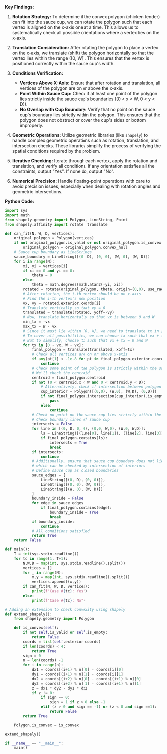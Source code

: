 **Key Findings:**

1. **Rotation Strategy:** To determine if the convex polygon (chicken tender) can fit into the sauce cup, we can rotate the polygon such that each vertex is aligned on the x-axis one at a time. This allows us to systematically check all possible orientations where a vertex lies on the x-axis.

2. **Translation Consideration:** After rotating the polygon to place a vertex on the x-axis, we translate (shift) the polygon horizontally so that the vertex lies within the range \([0, W]\). This ensures that the vertex is positioned correctly within the sauce cup's width.

3. **Conditions Verification:**
   - **Vertices Above X-Axis:** Ensure that after rotation and translation, all vertices of the polygon are on or above the x-axis.
   - **Point Within Sauce Cup:** Check if at least one point of the polygon lies strictly inside the sauce cup's boundaries \((0 < x < W, 0 < y < D)\).
   - **No Overlap with Cup Boundary:** Verify that no point on the sauce cup's boundary lies strictly within the polygon. This ensures that the polygon does not obstruct or cover the cup's sides or bottom improperly.

4. **Geometric Operations:** Utilize geometric libraries (like `shapely`) to handle complex geometric operations such as rotation, translation, and intersection checks. These libraries simplify the process of verifying the spatial conditions required by the problem.

5. **Iterative Checking:** Iterate through each vertex, apply the rotation and translation, and verify all conditions. If any orientation satisfies all the constraints, output "Yes". If none do, output "No".

6. **Numerical Precision:** Handle floating-point operations with care to avoid precision issues, especially when dealing with rotation angles and geometric intersections.

**Python Code:**

```python
import sys
import math
from shapely.geometry import Polygon, LineString, Point
from shapely.affinity import rotate, translate

def can_fit(N, W, D, vertices):
    original_polygon = Polygon(vertices)
    if not original_polygon.is_valid or not original_polygon.is_convex:
        original_polygon = original_polygon.convex_hull
    # Sauce cup boundary as LineStrings
    sauce_boundary = LineString([(0, D), (0, 0), (W, 0), (W, D)])
    for i in range(N):
        xi, yi = vertices[i]
        if xi == 0 and yi == 0:
            theta = 0
        else:
            theta = math.degrees(math.atan2(-yi, xi))
        rotated = rotate(original_polygon, theta, origin=(0,0), use_radians=False)
        # After rotation, the i-th vertex should be on x-axis
        # Find the i-th vertex's new position
        vx, vy = rotated.exterior.coords[i]
        # Translate vertically so that vy = 0
        translated = translate(rotated, yoff=-vy)
        # Now, translate horizontally so that vx is between 0 and W
        min_tx = -vx
        max_tx = W - vx
        # Since it must lie within [0, W], we need to translate tx in [min_tx, max_tx]
        # To cover all possibilities, we can choose tx such that vx + tx = 0 to W
        # But to simplify, choose tx such that vx + tx = 0 and W
        for tx in [0 - vx, W - vx]:
            final_polygon = translate(translated, xoff=tx)
            # Check all vertices are on or above x-axis
            if any(pt[1] < -1e-8 for pt in final_polygon.exterior.coords):
                continue
            # Check some point of the polygon is strictly within the sauce cup
            # We'll check the centroid
            centroid = final_polygon.centroid
            if not (0 < centroid.x < W and 0 < centroid.y < D):
                # Alternatively, check if intersection between polygon and interior of cup is non-empty
                cup_interior = Polygon([(0,0), (W,0), (W,D), (0,D)])
                if not final_polygon.intersection(cup_interior).is_empty:
                    pass
                else:
                    continue
            # Check no point on the sauce cup lies strictly within the polygon
            # Check boundary lines of sauce cup
            intersects = False
            for line in [(0, D, 0, 0), (0,0, W,0), (W,0, W,D)]:
                ls = LineString([(line[0], line[1]), (line[2], line[3])])
                if final_polygon.contains(ls):
                    intersects = True
                    break
            if intersects:
                continue
            # Additionally, ensure that sauce cup boundary does not lie inside the polygon
            # which can be checked by intersection of interiors
            # Define sauce cup as closed boundaries
            sauce_edges = [
                LineString([(0, D), (0, 0)]),
                LineString([(0, 0), (W, 0)]),
                LineString([(W, 0), (W, D)])
            ]
            boundary_inside = False
            for edge in sauce_edges:
                if final_polygon.contains(edge):
                    boundary_inside = True
                    break
            if boundary_inside:
                continue
            # All conditions satisfied
            return True
    return False

def main():
    T = int(sys.stdin.readline())
    for tc in range(1, T+1):
        N,W,D = map(int, sys.stdin.readline().split())
        vertices = []
        for _ in range(N):
            x,y = map(int, sys.stdin.readline().split())
            vertices.append((x,y))
        if can_fit(N, W, D, vertices):
            print(f"Case #{tc}: Yes")
        else:
            print(f"Case #{tc}: No")

# Adding an extension to check convexity using shapely
def extend_shapely():
    from shapely.geometry import Polygon

    def is_convex(self):
        if not self.is_valid or self.is_empty:
            return False
        coords = list(self.exterior.coords)
        if len(coords) < 4:
            return True
        sign = 0
        n = len(coords) -1
        for i in range(n):
            dx1 = coords[(i+1) % n][0] - coords[i][0]
            dy1 = coords[(i+1) % n][1] - coords[i][1]
            dx2 = coords[(i+2) % n][0] - coords[(i+1) % n][0]
            dy2 = coords[(i+2) % n][1] - coords[(i+1) % n][1]
            z = dx1 * dy2 - dy1 * dx2
            if z != 0:
                if sign == 0:
                    sign = 1 if z > 0 else -1
                elif (z > 0 and sign == -1) or (z < 0 and sign ==1):
                    return False
        return True

    Polygon.is_convex = is_convex

extend_shapely()

if __name__ == "__main__":
    main()
```